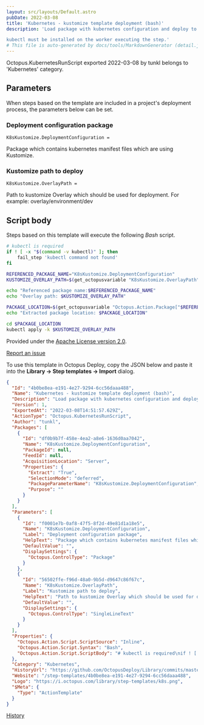 ```yaml
---
layout: src/layouts/Default.astro
pubDate: 2022-03-08
title: 'Kubernetes - kustomize template deployment (bash)'
description: 'Load package with kubernetes configuration and deploy to cluster with [kustomize](https://kustomize.io/) evaluation.

kubectl must be installed on the worker executing the step.'
# This file is auto-generated by docs/tools/MarkdownGenerator (detail.js)
---
```


Octopus.KubernetesRunScript exported 2022-03-08 by tunkl belongs to 'Kubernetes' category.

## Parameters

When steps based on the template are included in a project's deployment process, the parameters below can be set.


<div class="param">

### Deployment configuration package

`K8sKustomize.DeploymentConfiguration = `

Package which contains kubernetes manifest files which are using Kustomize.

</div>
        
<div class="param">

### Kustomize path to deploy

`K8sKustomize.OverlayPath = `

Path to kustomize Overlay which should be used for deployment. For example: overlay/environment/dev

</div>
        

## Script body

Steps based on this template will execute the following *Bash* script.

```Bash
# kubectl is required
if ! [ -x "$(command -v kubectl)" ]; then
	fail_step 'kubectl command not found'
fi

REFERENCED_PACKAGE_NAME="K8sKustomize.DeploymentConfiguration"
KUSTOMIZE_OVERLAY_PATH=$(get_octopusvariable "K8sKustomize.OverlayPath")

echo "Referenced package name:$REFERENCED_PACKAGE_NAME"
echo "Overlay path: $KUSTOMIZE_OVERLAY_PATH"

PACKAGE_LOCATION=$(get_octopusvariable "Octopus.Action.Package["$REFERENCED_PACKAGE_NAME"].ExtractedPath")
echo "Extracted package location: $PACKAGE_LOCATION"

cd $PACKAGE_LOCATION
kubectl apply -k $KUSTOMIZE_OVERLAY_PATH
```

Provided under the [Apache License version 2.0](https://github.com/OctopusDeploy/Library/blob/master/LICENSE.txt).

[Report an issue](https://github.com/OctopusDeploy/Library/issues/new?assignees=&labels=&projects=&template=bug-report.yml&title=Issue%20with%20Kubernetes%20-%20kustomize%20template%20deployment%20(bash)&step-template=Kubernetes%20-%20kustomize%20template%20deployment%20(bash))

<div class="get-json">

To use this template in Octopus Deploy, copy the JSON below and paste it into the **Library → Step templates → Import** dialog.

```json
{
  "Id": "4b0be8ea-e191-4e27-9294-6cc56daaa488",
  "Name": "Kubernetes - kustomize template deployment (bash)",
  "Description": "Load package with kubernetes configuration and deploy to cluster with [kustomize](https://kustomize.io/) evaluation.\n\nkubectl must be installed on the worker executing the step.",
  "Version": 1,
  "ExportedAt": "2022-03-08T14:51:57.629Z",
  "ActionType": "Octopus.KubernetesRunScript",
  "Author": "tunkl",
  "Packages": [
    {
      "Id": "df0b9b7f-458e-4ea2-a8e6-1636d0aa7042",
      "Name": "K8sKustomize.DeploymentConfiguration",
      "PackageId": null,
      "FeedId": null,
      "AcquisitionLocation": "Server",
      "Properties": {
        "Extract": "True",
        "SelectionMode": "deferred",
        "PackageParameterName": "K8sKustomize.DeploymentConfiguration",
        "Purpose": ""
      }
    }
  ],
  "Parameters": [
    {
      "Id": "f0001e7b-0af8-47f5-8f2d-49e81d1a18e5",
      "Name": "K8sKustomize.DeploymentConfiguration",
      "Label": "Deployment configuration package",
      "HelpText": "Package which contains kubernetes manifest files which are using Kustomize.",
      "DefaultValue": "",
      "DisplaySettings": {
        "Octopus.ControlType": "Package"
      }
    },
    {
      "Id": "56502ffe-f96d-48a0-9b5d-d9647c86f67c",
      "Name": "K8sKustomize.OverlayPath",
      "Label": "Kustomize path to deploy",
      "HelpText": "Path to kustomize Overlay which should be used for deployment. For example: overlay/environment/dev",
      "DefaultValue": "",
      "DisplaySettings": {
        "Octopus.ControlType": "SingleLineText"
      }
    }
  ],
  "Properties": {
    "Octopus.Action.Script.ScriptSource": "Inline",
    "Octopus.Action.Script.Syntax": "Bash",
    "Octopus.Action.Script.ScriptBody": "# kubectl is required\nif ! [ -x \"$(command -v kubectl)\" ]; then\n\tfail_step 'kubectl command not found'\nfi\n\nREFERENCED_PACKAGE_NAME=\"K8sKustomize.DeploymentConfiguration\"\nKUSTOMIZE_OVERLAY_PATH=$(get_octopusvariable \"K8sKustomize.OverlayPath\")\n\necho \"Referenced package name:$REFERENCED_PACKAGE_NAME\"\necho \"Overlay path: $KUSTOMIZE_OVERLAY_PATH\"\n\nPACKAGE_LOCATION=$(get_octopusvariable \"Octopus.Action.Package[\"$REFERENCED_PACKAGE_NAME\"].ExtractedPath\")\necho \"Extracted package location: $PACKAGE_LOCATION\"\n\ncd $PACKAGE_LOCATION\nkubectl apply -k $KUSTOMIZE_OVERLAY_PATH"
  },
  "Category": "Kubernetes",
  "HistoryUrl": "https://github.com/OctopusDeploy/Library/commits/master/step-templates//opt/buildagent/work/75443764cd38076d/step-templates/k8s-deploy-kustomize.json",
  "Website": "/step-templates/4b0be8ea-e191-4e27-9294-6cc56daaa488",
  "Logo": "https://i.octopus.com/library/step-templates/k8s.png",
  "$Meta": {
    "Type": "ActionTemplate"
  }
}
```

[History](https://github.com/OctopusDeploy/Library/commits/master/step-templates/https://github.com/OctopusDeploy/Library/commits/master/step-templates//opt/buildagent/work/75443764cd38076d/step-templates/k8s-deploy-kustomize.json)

</div>
